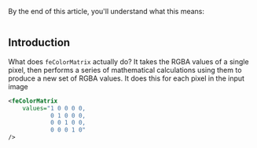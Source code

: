 By the end of this article, you'll understand what this means:

```txt

```

## Introduction

What does `feColorMatrix` actually do? It takes the RGBA values of a single pixel, then performs a series of mathematical calculations using them to produce a new set of RGBA values. It does this for each pixel in the input image 

```svg
<feColorMatrix
    values="1 0 0 0 0,
            0 1 0 0 0,
            0 0 1 0 0,
            0 0 0 1 0"
/>
```